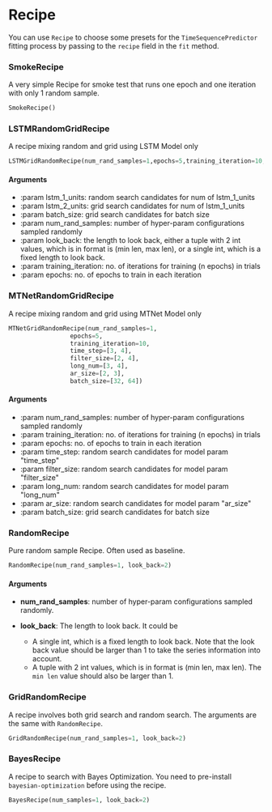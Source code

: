 # Recipe

You can use `Recipe` to choose some presets for the `TimeSequencePredictor` fitting process by passing to the `recipe` field in the `fit` method.

### SmokeRecipe
A very simple Recipe for smoke test that runs one epoch and one iteration with only 1 random sample.

```python
SmokeRecipe()
```

### LSTMRandomGridRecipe
A recipe mixing random and grid using LSTM Model only
```python
LSTMGridRandomRecipe(num_rand_samples=1,epochs=5,training_iteration=10,look_back=2,lstm_1_units=[16, 32, 64, 128],lstm_2_units=[16, 32, 64], batch_size=[32, 64])
```

#### Arguments
* :param lstm_1_units: random search candidates for num of lstm_1_units
* :param lstm_2_units: grid search candidates for num of lstm_1_units
* :param batch_size: grid search candidates for batch size
* :param num_rand_samples: number of hyper-param configurations sampled randomly
* :param look_back: the length to look back, either a tuple with 2 int values,
          which is in format is (min len, max len), or a single int, which is
          a fixed length to look back.
* :param training_iteration: no. of iterations for training (n epochs) in trials
* :param epochs: no. of epochs to train in each iteration

### MTNetRandomGridRecipe

A recipe mixing random and grid using MTNet Model only

```python
MTNetGridRandomRecipe(num_rand_samples=1,
                 epochs=5,
                 training_iteration=10,
                 time_step=[3, 4],
                 filter_size=[2, 4],
                 long_num=[3, 4],
                 ar_size=[2, 3],
                 batch_size=[32, 64])
```
#### Arguments
* :param num_rand_samples: number of hyper-param configurations sampled randomly
* :param training_iteration: no. of iterations for training (n epochs) in trials
* :param epochs: no. of epochs to train in each iteration
* :param time_step: random search candidates for model param "time_step"
* :param filter_size: random search candidates for model param "filter_size"
* :param long_num: random search candidates for model param "long_num"
* :param ar_size: random search candidates for model param "ar_size"
* :param batch_size: grid search candidates for batch size

### RandomRecipe
Pure random sample Recipe. Often used as baseline.

```python
RandomRecipe(num_rand_samples=1, look_back=2)
```

#### Arguments

* **num_rand_samples**: number of hyper-param configurations sampled randomly.

* **look_back**: The length to look back. It could be

    - A single int, which is a fixed length to look back. Note that the look back value should be larger than 1 to take the series information into account.
    - A tuple with 2 int values, which is in format is (min len, max len). The `min len` value should also be larger than 1.


### GridRandomRecipe
A recipe involves both grid search and random search. The arguments are the same with `RandomRecipe`.

```python
GridRandomRecipe(num_rand_samples=1, look_back=2)
```

### BayesRecipe
A recipe to search with Bayes Optimization. You need to pre-install `bayesian-optimization` before using the recipe.

```python
BayesRecipe(num_samples=1, look_back=2)
```
